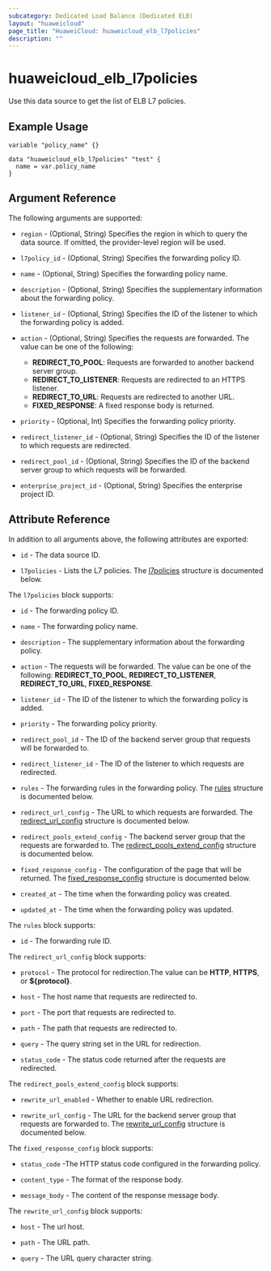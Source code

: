 ```yaml
---
subcategory: Dedicated Load Balance (Dedicated ELB)
layout: "huaweicloud"
page_title: "HuaweiCloud: huaweicloud_elb_l7policies"
description: ""
---
```


# huaweicloud_elb_l7policies

Use this data source to get the list of ELB L7 policies.

## Example Usage

```hcl
variable "policy_name" {}

data "huaweicloud_elb_l7policies" "test" {
  name = var.policy_name
}
```

## Argument Reference

The following arguments are supported:

* `region` - (Optional, String) Specifies the region in which to query the data source. If omitted, the provider-level
  region will be used.

* `l7policy_id` - (Optional, String) Specifies the forwarding policy ID.

* `name` - (Optional, String) Specifies the forwarding policy name.

* `description` - (Optional, String) Specifies the supplementary information about the forwarding policy.

* `listener_id` - (Optional, String) Specifies the ID of the listener to which the forwarding policy is added.

* `action` - (Optional, String) Specifies the requests are forwarded. The value can be one of the following:
  + **REDIRECT_TO_POOL**: Requests are forwarded to another backend server group.
  + **REDIRECT_TO_LISTENER**: Requests are redirected to an HTTPS listener.
  + **REDIRECT_TO_URL**: Requests are redirected to another URL.
  + **FIXED_RESPONSE**: A fixed response body is returned.

* `priority` - (Optional, Int) Specifies the forwarding policy priority.

* `redirect_listener_id` - (Optional, String) Specifies the ID of the listener to which requests are redirected.

* `redirect_pool_id` - (Optional, String) Specifies the ID of the backend server group to which requests will be forwarded.

* `enterprise_project_id` - (Optional, String) Specifies the enterprise project ID.

## Attribute Reference

In addition to all arguments above, the following attributes are exported:

* `id` - The data source ID.

* `l7policies` - Lists the L7 policies.
  The [l7policies](#Elb_l7policies) structure is documented below.

<a name="Elb_l7policies"></a>
The `l7policies` block supports:

* `id` - The forwarding policy ID.

* `name` - The forwarding policy name.

* `description` - The supplementary information about the forwarding policy.

* `action` - The requests will be forwarded. The value can be one of the following:
  **REDIRECT_TO_POOL**, **REDIRECT_TO_LISTENER**, **REDIRECT_TO_URL**, **FIXED_RESPONSE**.

* `listener_id` - The ID of the listener to which the forwarding policy is added.

* `priority` - The forwarding policy priority.

* `redirect_pool_id` - The ID of the backend server group that requests will be forwarded to.

* `redirect_listener_id` - The ID of the listener to which requests are redirected.

* `rules` - The forwarding rules in the forwarding policy. The [rules](#Elb_l7policies_rules) structure is documented below.

* `redirect_url_config` - The URL to which requests are forwarded. The [redirect_url_config](#Elb_l7policies_redirect_url_config)
  structure is documented below.

* `redirect_pools_extend_config` - The backend server group that the requests are forwarded to.
  The [redirect_pools_extend_config](#Elb_l7policies_redirect_pools_extend_config) structure is documented below.

* `fixed_response_config` - The configuration of the page that will be returned.
  The [fixed_response_config](#Elb_l7policies_fixed_response_config) structure is documented below.

* `created_at` - The time when the forwarding policy was created.

* `updated_at` - The time when the forwarding policy was updated.

<a name="Elb_l7policies_rules"></a>
The `rules` block supports:

* `id` - The forwarding rule ID.

<a name="Elb_l7policies_redirect_url_config"></a>
The `redirect_url_config` block supports:

* `protocol` - The protocol for redirection.The value can be **HTTP**, **HTTPS**, or **${protocol}**.

* `host` - The host name that requests are redirected to.

* `port` - The port that requests are redirected to.

* `path` - The path that requests are redirected to.

* `query` - The query string set in the URL for redirection.

* `status_code` - The status code returned after the requests are redirected.

<a name="Elb_l7policies_redirect_pools_extend_config"></a>
The `redirect_pools_extend_config` block supports:

* `rewrite_url_enabled` - Whether to enable URL redirection.

* `rewrite_url_config` - The URL for the backend server group that requests are forwarded to.
  The [rewrite_url_config](#Elb_l7policies_rewrite_url_config) structure is documented below.

<a name="Elb_l7policies_fixed_response_config"></a>
The `fixed_response_config` block supports:

* `status_code` -The HTTP status code configured in the forwarding policy.

* `content_type` - The format of the response body.

* `message_body` - The content of the response message body.

<a name="Elb_l7policies_rewrite_url_config"></a>
The `rewrite_url_config` block supports:

* `host` - The url host.

* `path` - The URL path.

* `query` - The URL query character string.
